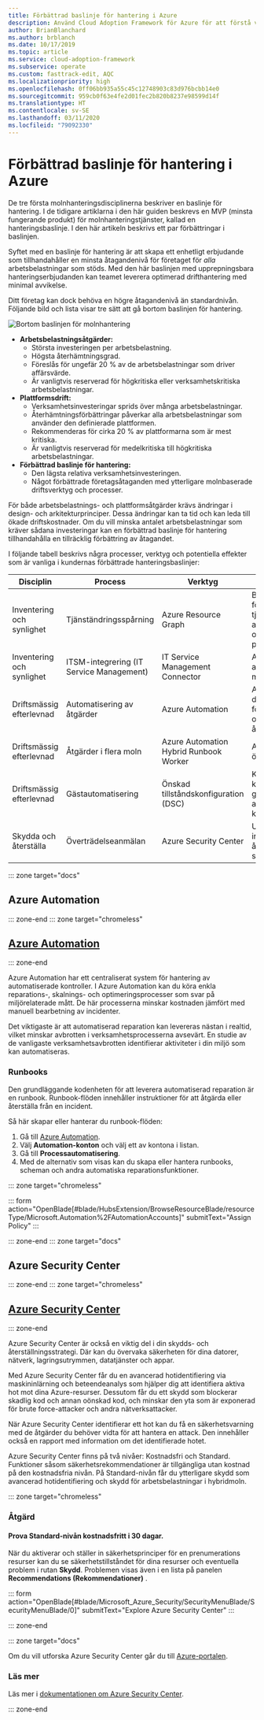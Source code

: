 ```yaml
---
title: Förbättrad baslinje för hantering i Azure
description: Använd Cloud Adoption Framework för Azure för att förstå vanliga förbättringar till baslinjen för hantering.
author: BrianBlanchard
ms.author: brblanch
ms.date: 10/17/2019
ms.topic: article
ms.service: cloud-adoption-framework
ms.subservice: operate
ms.custom: fasttrack-edit, AQC
ms.localizationpriority: high
ms.openlocfilehash: 0ff06bb935a55c45c12748903c83d976bcbb14e0
ms.sourcegitcommit: 959cb0f63e4fe2d01fec2b820b8237e98599d14f
ms.translationtype: HT
ms.contentlocale: sv-SE
ms.lasthandoff: 03/11/2020
ms.locfileid: "79092330"
---
```

# <a name="enhanced-management-baseline-in-azure"></a>Förbättrad baslinje för hantering i Azure

De tre första molnhanteringsdisciplinerna beskriver en baslinje för hantering. I de tidigare artiklarna i den här guiden beskrevs en MVP (minsta fungerande produkt) för molnhanteringstjänster, kallad en hanteringsbaslinje. I den här artikeln beskrivs ett par förbättringar i baslinjen.

Syftet med en baslinje för hantering är att skapa ett enhetligt erbjudande som tillhandahåller en minsta åtagandenivå för företaget för *alla* arbetsbelastningar som stöds. Med den här baslinjen med upprepningsbara hanteringserbjudanden kan teamet leverera optimerad drifthantering med minimal avvikelse.

Ditt företag kan dock behöva en högre åtagandenivå än standardnivån. Följande bild och lista visar tre sätt att gå bortom baslinjen för hantering.

![Bortom baslinjen för molnhantering](../../_images/manage/beyond-the-baseline.png)

- **Arbetsbelastningsåtgärder:**
  - Största investeringen per arbetsbelastning.
  - Högsta återhämtningsgrad.
  - Föreslås för ungefär 20 % av de arbetsbelastningar som driver affärsvärde.
  - Är vanligtvis reserverad för högkritiska eller verksamhetskritiska arbetsbelastningar.
- **Plattformsdrift:**
  - Verksamhetsinvesteringar sprids över många arbetsbelastningar.
  - Återhämtningsförbättringar påverkar alla arbetsbelastningar som använder den definierade plattformen.
  - Rekommenderas för cirka 20 % av plattformarna som är mest kritiska.
  - Är vanligtvis reserverad för medelkritiska till högkritiska arbetsbelastningar.
- **Förbättrad baslinje för hantering:**
  - Den lägsta relativa verksamhetsinvesteringen.
  - Något förbättrade företagsåtaganden med ytterligare molnbaserade driftsverktyg och processer.

För både arbetsbelastnings- och plattformsåtgärder krävs ändringar i design- och arkitekturprinciper. Dessa ändringar kan ta tid och kan leda till ökade driftskostnader. Om du vill minska antalet arbetsbelastningar som kräver sådana investeringar kan en förbättrad baslinje för hantering tillhandahålla en tillräcklig förbättring av åtagandet.

I följande tabell beskrivs några processer, verktyg och potentiella effekter som är vanliga i kundernas förbättrade hanteringsbaslinjer:

| Disciplin  | Process  | Verktyg | Potentiell påverkan | Läs mer |
|---|---|---|---|---|
|Inventering och synlighet|Tjänständringsspårning|Azure Resource Graph|Bättre insyn i förändringar i Azure-tjänster kan hjälpa dig att snabbare identifiera och åtgärda negativ påverkan.|[Översikt över Azure Resource Graph](https://docs.microsoft.com/azure/governance/resource-graph/overview)|
|Inventering och synlighet|ITSM-integrering (IT Service Management)|IT Service Management Connector|Automatisk ITSM-anslutning skapar medvetenhet tidigare.|[Anslutningsprogram för hantering av IT-tjänster (ITSM)](https://docs.microsoft.com/azure/azure-monitor/platform/itsmc-overview)|
|Driftsmässig efterlevnad|Automatisering av åtgärder|Azure Automation|Automatisera driftsmässig efterlevnad för att vidta snabbare och mer korrekta åtgärder vid ändringar.|Se följande avsnitt|
|Driftsmässig efterlevnad|Åtgärder i flera moln|Azure Automation Hybrid Runbook Worker|Automatisera driften över flera moln.|[Översikt över Hybrid Runbook Worker](https://docs.microsoft.com/azure/automation/automation-hybrid-runbook-worker)|
|Driftsmässig efterlevnad|Gästautomatisering| Önskad tillståndskonfiguration (DSC)|Kodbaserad konfiguration av gästoperativsystem för att minska fel- och konfigurationsavvikelser.|[DSC-översikt](https://docs.microsoft.com/powershell/scripting/dsc/overview/overview)|
|Skydda och återställa|Överträdelseanmälan|Azure Security Center|Utöka skyddet för att inkludera återställningsutlösare för säkerhetsöverträdelser.|Se följande avsnitt|

::: zone target="docs"

## <a name="azure-automation"></a>Azure Automation

::: zone-end
::: zone target="chromeless"

## <a name="azure-automation"></a>[Azure Automation](#tab/AzureAutomation)

::: zone-end

Azure Automation har ett centraliserat system för hantering av automatiserade kontroller. I Azure Automation kan du köra enkla reparations-, skalnings- och optimeringsprocesser som svar på miljörelaterade mått. De här processerna minskar kostnaden jämfört med manuell bearbetning av incidenter.

Det viktigaste är att automatiserad reparation kan levereras nästan i realtid, vilket minskar avbrotten i verksamhetsprocesserna avsevärt. En studie av de vanligaste verksamhetsavbrotten identifierar aktiviteter i din miljö som kan automatiseras.

### <a name="runbooks"></a>Runbooks

Den grundläggande kodenheten för att leverera automatiserad reparation är en runbook. Runbook-flöden innehåller instruktioner för att åtgärda eller återställa från en incident.

Så här skapar eller hanterar du runbook-flöden:

1. Gå till [Azure Automation](https://portal.azure.com/#blade/HubsExtension/BrowseResourceBlade/resourceType/Microsoft.Automation%2FAutomationAccounts).
1. Välj **Automation-konton** och välj ett av kontona i listan.
1. Gå till **Processautomatisering**.
1. Med de alternativ som visas kan du skapa eller hantera runbooks, scheman och andra automatiska reparationsfunktioner.

::: zone target="chromeless"

<!-- markdownlint-disable DOCSMD001 -->

::: form action="OpenBlade[#blade/HubsExtension/BrowseResourceBlade/resourceType/Microsoft.Automation%2FAutomationAccounts]" submitText="Assign Policy" :::

<!-- markdownlint-enable DOCSMD001 -->

::: zone-end
::: zone target="docs"

## <a name="azure-security-center"></a>Azure Security Center

::: zone-end
::: zone target="chromeless"

## <a name="azure-security-center"></a>[Azure Security Center](#tab/AzureSecurityCenter)

::: zone-end

Azure Security Center är också en viktig del i din skydds- och återställningsstrategi. Där kan du övervaka säkerheten för dina datorer, nätverk, lagringsutrymmen, datatjänster och appar.

Med Azure Security Center får du en avancerad hotidentifiering via maskininlärning och beteendeanalys som hjälper dig att identifiera aktiva hot mot dina Azure-resurser. Dessutom får du ett skydd som blockerar skadlig kod och annan oönskad kod, och minskar den yta som är exponerad för brute force-attacker och andra nätverksattacker.

När Azure Security Center identifierar ett hot kan du få en säkerhetsvarning med de åtgärder du behöver vidta för att hantera en attack. Den innehåller också en rapport med information om det identifierade hotet.

Azure Security Center finns på två nivåer: Kostnadsfri och Standard. Funktioner såsom säkerhetsrekommendationer är tillgängliga utan kostnad på den kostnadsfria nivån. På Standard-nivån får du ytterligare skydd som avancerad hotidentifiering och skydd för arbetsbelastningar i hybridmoln.

::: zone target="chromeless"

### <a name="action"></a>Åtgärd

#### <a name="try-standard-tier-for-free-for-your-first-30-days"></a>Prova Standard-nivån kostnadsfritt i 30 dagar.

När du aktiverar och ställer in säkerhetsprinciper för en prenumerations resurser kan du se säkerhetstillståndet för dina resurser och eventuella problem i rutan **Skydd**. Problemen visas även i en lista på panelen **Recommendations (Rekommendationer)** .

::: form action="OpenBlade[#blade/Microsoft_Azure_Security/SecurityMenuBlade/SecurityMenuBlade/0]" submitText="Explore Azure Security Center" :::

::: zone-end

::: zone target="docs"

Om du vill utforska Azure Security Center går du till [Azure-portalen](https://portal.azure.com/#blade/Microsoft_Azure_Security/SecurityMenuBlade/SecurityMenuBlade/0).

### <a name="learn-more"></a>Läs mer

Läs mer i [dokumentationen om Azure Security Center](https://docs.microsoft.com/azure/security-center).

::: zone-end
